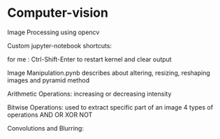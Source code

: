 # Computer-vision

Image Processing using opencv

Custom jupyter-notebook shortcuts:

for me : Ctrl-Shift-Enter to restart kernel and clear output


Image Manipulation.pynb describes about altering, resizing, reshaping images and pyramid method


Arithmetic Operations: increasing or decreasing intensity

Bitwise Operations: used to extract specific part of an image 
                    4 types of operations AND OR XOR NOT
                    
Convolutions and Blurring: 




